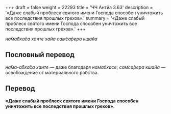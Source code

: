 +++
draft = false
weight = 22293
title = 'ЧЧ Антйа 3.63'
description = '«Даже слабый проблеск святого имени Господа способен уничтожить все последствия прошлых грехов».'
summary = '«Даже слабый проблеск святого имени Господа способен уничтожить все последствия прошлых грехов».'
+++

_на̄ма̄бха̄са хаите хайа сам̇са̄рера кшайа_

## Пословный перевод

_на̄ма_\-_а̄бха̄са_ _хаите_ — даже благодаря _намабхасе_; _сам̇са̄рера_ _кшайа_ — освобождение от материального рабства.

## Перевод

**«Даже слабый проблеск святого имени Господа способен уничтожить все последствия прошлых грехов».**
